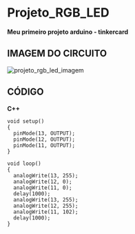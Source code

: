 # Projeto_RGB_LED
**Meu primeiro projeto arduino - tinkercard**

## IMAGEM DO CIRCUITO
![projeto_rgb_led_imagem](https://user-images.githubusercontent.com/90460886/192655961-8614c750-39ee-4408-9e8d-9b4f15d0f43e.png)

## CÓDIGO
**C++**

```
void setup()
{
  pinMode(13, OUTPUT);
  pinMode(12, OUTPUT);
  pinMode(11, OUTPUT);
}

void loop()
{
  analogWrite(13, 255);
  analogWrite(12, 0);
  analogWrite(11, 0);
  delay(1000);
  analogWrite(13, 255);
  analogWrite(12, 255);
  analogWrite(11, 102);
  delay(1000);
}
```
